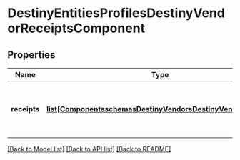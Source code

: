 # DestinyEntitiesProfilesDestinyVendorReceiptsComponent

## Properties
Name | Type | Description | Notes
------------ | ------------- | ------------- | -------------
**receipts** | [**list[ComponentsschemasDestinyVendorsDestinyVendorReceipt]**](ComponentsschemasDestinyVendorsDestinyVendorReceipt.md) | The receipts for refundable purchases made at a vendor. | [optional] 

[[Back to Model list]](../README.md#documentation-for-models) [[Back to API list]](../README.md#documentation-for-api-endpoints) [[Back to README]](../README.md)


